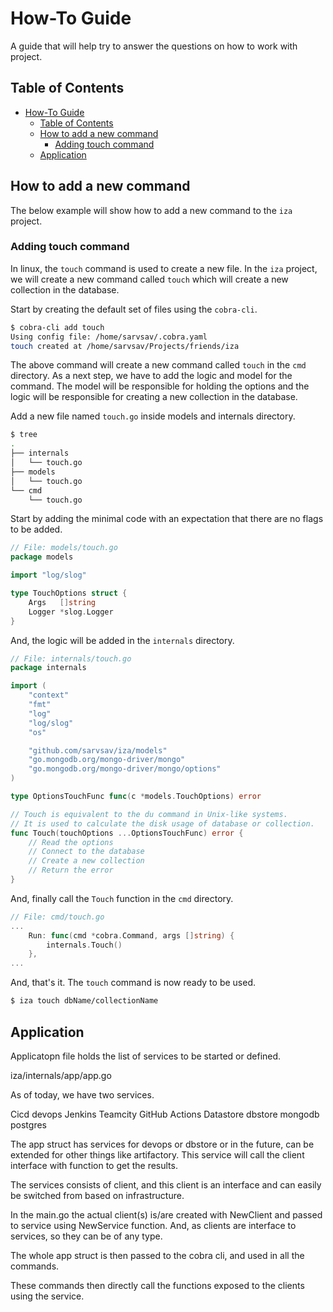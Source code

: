 # How-To Guide

A guide that will help try to answer the questions on how to work with project.

## Table of Contents

- [How-To Guide](#how-to-guide)
	- [Table of Contents](#table-of-contents)
	- [How to add a new command](#how-to-add-a-new-command)
		- [Adding touch command](#adding-touch-command)
	- [Application](#application)

## How to add a new command

The below example will show how to add a new command to the `iza` project.

### Adding touch command

In linux, the `touch` command is used to create a new file. In the `iza` project, we will create a new command called `touch` which will create a new collection in the database.

Start by creating the default set of files using the `cobra-cli`.

```bash
$ cobra-cli add touch
Using config file: /home/sarvsav/.cobra.yaml
touch created at /home/sarvsav/Projects/friends/iza
```

The above command will create a new command called `touch` in the `cmd` directory.
As a next step, we have to add the logic and model for the command. The model will
be responsible for holding the options and the logic will be responsible for creating
a new collection in the database.

Add a new file named `touch.go` inside models and internals directory.

```bash
$ tree
.
├── internals
│   └── touch.go
├── models
│   └── touch.go
└── cmd
	└── touch.go
```

Start by adding the minimal code with an expectation that there are no flags to be added.

```go
// File: models/touch.go
package models

import "log/slog"

type TouchOptions struct {
	Args   []string
	Logger *slog.Logger
}
```

And, the logic will be added in the `internals` directory.

```go
// File: internals/touch.go
package internals

import (
	"context"
	"fmt"
	"log"
	"log/slog"
	"os"

	"github.com/sarvsav/iza/models"
	"go.mongodb.org/mongo-driver/mongo"
	"go.mongodb.org/mongo-driver/mongo/options"
)

type OptionsTouchFunc func(c *models.TouchOptions) error

// Touch is equivalent to the du command in Unix-like systems.
// It is used to calculate the disk usage of database or collection.
func Touch(touchOptions ...OptionsTouchFunc) error {
	// Read the options
	// Connect to the database
	// Create a new collection
	// Return the error
}
```

And, finally call the `Touch` function in the `cmd` directory.

```go
// File: cmd/touch.go
...
	Run: func(cmd *cobra.Command, args []string) {
		internals.Touch()
	},
...
```
And, that's it. The `touch` command is now ready to be used.

```bash
$ iza touch dbName/collectionName
```

## Application

Applicatopn file holds the list of services to be started or defined.

iza/internals/app/app.go

As of today, we have two services.

Cicd
	devops
		Jenkins
		Teamcity
		GitHub Actions
Datastore
	dbstore
		mongodb
		postgres

The app struct has services for devops or dbstore or in the future, can be extended for other things like artifactory.
This service will call the client interface with function to get the results.

The services consists of client, and this client is an interface and can easily be switched from based on infrastructure.

In the main.go the actual client(s) is/are created with NewClient and passed to service using NewService function. And,
as clients are interface to services, so they can be of any type.

The whole app struct is then passed to the cobra cli, and used in all the commands.

These commands then directly call the functions exposed to the clients using the service.
